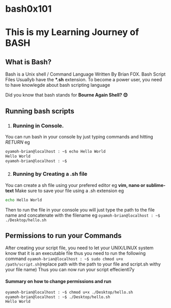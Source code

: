 # bash0x101
# This is my Learning Journey of BASH
## What is Bash?

Bash is a Unix shell / Command Language Written By Brian FOX. Bash Script Files Usuallyb have the <b>*.sh</b> extension. To become a power user, you need to have knowlegde about bash scripting language


Did you know that bash stands for <b>Bourne Again Shell? 😊</b> 
 ## Running bash scripts
 
1. ### Running in Console.
You can run bash in your console by just typing commands and hitting *RETURN* 
eg 
```bash
oyamoh-brian@localhost : ~$ echo Hello World
Hello World
oyamoh-brian@localhost : ~$
```
2. ### Running by Creating a .sh file
You can create a sh file using your prefered editor eg **vim, nano or sublime-text**
Make sure to save your file using a .sh extension
eg 
```bash
echo Hello World
```
Then to run the file in your console you will just type the path to the file name and concatenate with the filename
eg ```oyamoh-brian@localhost : ~$ ./Desktop/hello.sh```

## Permissions to run your Commands
After creating your script file, you need to let your UNIX/LINUX system know that it is an executable file
thus you need to run the following command
```oyamoh-brian@localhost : ~$ sudo chmod u+x /path/script.sh```(replace path with the path to your file and script.sh withy your file name)
Thus you can now run your script effecientl7y
#### Summary on how to change permissions and run
```bash
oyamoh-brian@localhost : ~$ chmod u+x ./Desktop/hello.sh
oyamoh-brian@localhost : ~$ ./Desktop/hello.sh
Hello World
```
